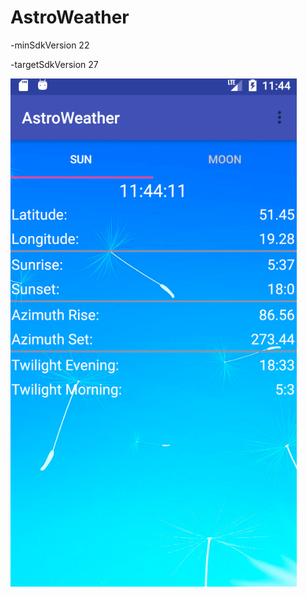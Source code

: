 # AstroWeather

-minSdkVersion 22

-targetSdkVersion 27

![alt text](https://github.com/AMordaka/Android-AstroWeather/blob/master/app/src/main/res/drawable/readme.png)
